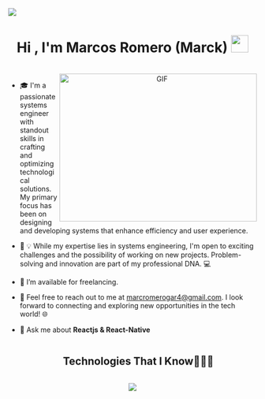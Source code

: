 <!--horizontal divider(gradiant)-->
<img src="https://user-images.githubusercontent.com/73097560/115834477-dbab4500-a447-11eb-908a-139a6edaec5c.gif">
<h1 align="center">Hi , I'm Marcos Romero (Marck) <img src="https://media.giphy.com/media/hvRJCLFzcasrR4ia7z/giphy.gif" width="35"></h1>

<br>

<a target="_blank" align="center">
  <img align="right" top="500" height="300" width="400" alt="GIF" src="https://media.giphy.com/media/SWoSkN6DxTszqIKEqv/giphy.gif">
</a>

- 🎓 I'm a passionate systems engineer with standout skills in crafting and optimizing technological solutions. My primary focus has been on designing and developing systems that enhance efficiency and user experience.

- 🌱 💡 While my expertise lies in systems engineering, I'm open to exciting challenges and the possibility of working on new projects. Problem-solving and innovation are part of my professional DNA. 💻

- 🤝 I’m available for freelancing.

- 🌱  Feel free to reach out to me at marcromerogar4@gmail.com. I look forward to connecting and exploring new opportunities in the tech world! 🌐

- 💬 Ask me about **Reactjs & React-Native**




<!--h1 without bottom border-->
<div id="user-content-toc">
  <ul align="center">
    <summary><h2 style="display: inline-block">Technologies That I Know👨🏻‍💻</h2></summary>
  </ul>
</div>
<!--tech stack icons-->
<p align="center">
  <a href="https://skillicons.dev">
    <img src="https://skillicons.dev/icons?i=git,bootstrap,css,discord,figma,github,html,idea,java,js,md,tailwind,vscode&perline=14" />
  </a>
</p>

